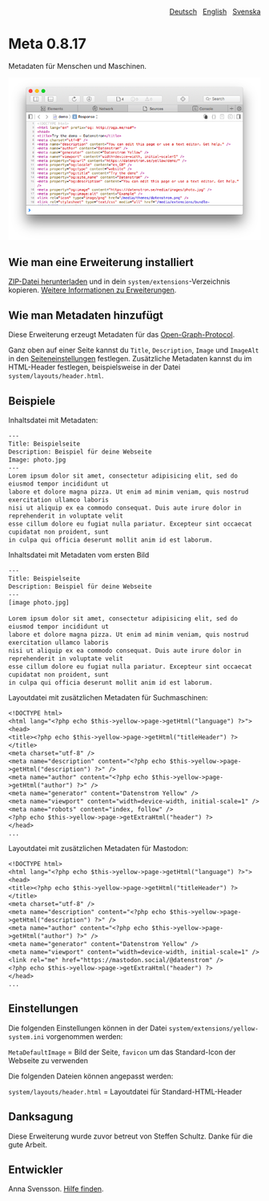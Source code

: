 <p align="right"><a href="README-de.md">Deutsch</a> &nbsp; <a href="README.md">English</a> &nbsp; <a href="README-sv.md">Svenska</a></p>

# Meta 0.8.17

Metadaten für Menschen und Maschinen.

<p align="center"><img src="SCREENSHOT.png?raw=true" alt="Bildschirmfoto"></p>

## Wie man eine Erweiterung installiert

[ZIP-Datei herunterladen](https://github.com/annaesvensson/yellow-meta/archive/refs/heads/main.zip) und in dein `system/extensions`-Verzeichnis kopieren. [Weitere Informationen zu Erweiterungen](https://github.com/annaesvensson/yellow-update/tree/main/README-de.md).

## Wie man Metadaten hinzufügt

Diese Erweiterung erzeugt Metadaten für das [Open-Graph-Protocol](https://ogp.me/).

Ganz oben auf einer Seite kannst du `Title`, `Description`, `Image` und `ImageAlt`  in den [Seiteneinstellungen](https://github.com/annaesvensson/yellow-core/tree/main/README-de.md#einstellungen-seite) festlegen. Zusätzliche Metadaten kannst du im HTML-Header festlegen, beispielsweise in der Datei `system/layouts/header.html`.

## Beispiele

Inhaltsdatei mit Metadaten:

    ---
    Title: Beispielseite
    Description: Beispiel für deine Webseite
    Image: photo.jpg
    ---
    Lorem ipsum dolor sit amet, consectetur adipisicing elit, sed do eiusmod tempor incididunt ut 
    labore et dolore magna pizza. Ut enim ad minim veniam, quis nostrud exercitation ullamco laboris 
    nisi ut aliquip ex ea commodo consequat. Duis aute irure dolor in reprehenderit in voluptate velit 
    esse cillum dolore eu fugiat nulla pariatur. Excepteur sint occaecat cupidatat non proident, sunt 
    in culpa qui officia deserunt mollit anim id est laborum.

Inhaltsdatei mit Metadaten vom ersten Bild

    ---
    Title: Beispielseite
    Description: Beispiel für deine Webseite
    ---
    [image photo.jpg]

    Lorem ipsum dolor sit amet, consectetur adipisicing elit, sed do eiusmod tempor incididunt ut 
    labore et dolore magna pizza. Ut enim ad minim veniam, quis nostrud exercitation ullamco laboris 
    nisi ut aliquip ex ea commodo consequat. Duis aute irure dolor in reprehenderit in voluptate velit 
    esse cillum dolore eu fugiat nulla pariatur. Excepteur sint occaecat cupidatat non proident, sunt 
    in culpa qui officia deserunt mollit anim id est laborum.

Layoutdatei mit zusätzlichen Metadaten für Suchmaschinen:

    <!DOCTYPE html>
    <html lang="<?php echo $this->yellow->page->getHtml("language") ?>">
    <head>
    <title><?php echo $this->yellow->page->getHtml("titleHeader") ?></title>
    <meta charset="utf-8" />
    <meta name="description" content="<?php echo $this->yellow->page->getHtml("description") ?>" />
    <meta name="author" content="<?php echo $this->yellow->page->getHtml("author") ?>" />
    <meta name="generator" content="Datenstrom Yellow" />
    <meta name="viewport" content="width=device-width, initial-scale=1" />
    <meta name="robots" content="index, follow" />
    <?php echo $this->yellow->page->getExtraHtml("header") ?>
    </head>
    ...

Layoutdatei mit zusätzlichen Metadaten für Mastodon:

    <!DOCTYPE html>
    <html lang="<?php echo $this->yellow->page->getHtml("language") ?>">
    <head>
    <title><?php echo $this->yellow->page->getHtml("titleHeader") ?></title>
    <meta charset="utf-8" />
    <meta name="description" content="<?php echo $this->yellow->page->getHtml("description") ?>" />
    <meta name="author" content="<?php echo $this->yellow->page->getHtml("author") ?>" />
    <meta name="generator" content="Datenstrom Yellow" />
    <meta name="viewport" content="width=device-width, initial-scale=1" />
    <link rel="me" href="https://mastodon.social/@datenstrom" />
    <?php echo $this->yellow->page->getExtraHtml("header") ?>
    </head>
    ...

## Einstellungen

Die folgenden Einstellungen können in der Datei `system/extensions/yellow-system.ini` vorgenommen werden:

`MetaDefaultImage` = Bild der Seite, `favicon` um das Standard-Icon der Webseite zu verwenden  

Die folgenden Dateien können angepasst werden:

`system/layouts/header.html` = Layoutdatei für Standard-HTML-Header  

## Danksagung

Diese Erweiterung wurde zuvor betreut von Steffen Schultz. Danke für die gute Arbeit.

## Entwickler

Anna Svensson. [Hilfe finden](https://datenstrom.se/de/yellow/help/).
